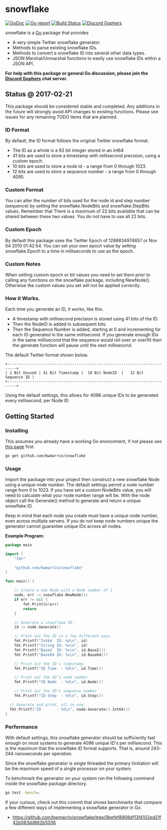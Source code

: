 snowflake
====
[![GoDoc](https://godoc.org/github.com/bwmarrin/snowflake?status.svg)](https://godoc.org/github.com/bwmarrin/snowflake) [![Go report](http://goreportcard.com/badge/bwmarrin/snowflake)](http://goreportcard.com/report/bwmarrin/snowflake) [![Build Status](https://travis-ci.org/bwmarrin/snowflake.svg?branch=master)](https://travis-ci.org/bwmarrin/snowflake) [![Discord Gophers](https://img.shields.io/badge/Discord%20Gophers-%23info-blue.svg)](https://discord.gg/0f1SbxBZjYq9jLBk)

snowflake is a [Go](https://golang.org/) package that provides
* A very simple Twitter snowflake generator.
* Methods to parse existing snowflake IDs.
* Methods to convert a snowflake ID into several other data types.
* JSON Marshal/Unmarshal functions to easily use snowflake IDs within a JSON API.

**For help with this package or general Go discussion, please join the [Discord 
Gophers](https://discord.gg/0f1SbxBZjYq9jLBk) chat server.**

## Status @ 2017-02-21
This package should be considered stable and completed.  Any additions in the 
future will strongly avoid API changes to existing functions.  Please see issues
for any remaining TODO items that are planned.
  
### ID Format
By default, the ID format follows the original Twitter snowflake format.
* The ID as a whole is a 63 bit integer stored in an int64
* 41 bits are used to store a timestamp with millisecond precision, using a custom epoch.
* 10 bits are used to store a node id - a range from 0 through 1023.
* 12 bits are used to store a sequence number - a range from 0 through 4095.

### Custom Format
You can alter the number of bits used for the node id and step number (sequence)
by setting the snowflake.NodeBits and snowflake.StepBits values.  Remember that
There is a maximum of 22 bits available that can be shared between these two 
values. You do not have to use all 22 bits.

### Custom Epoch
By default this package uses the Twitter Epoch of 1288834974657 or Nov 04 2010 01:42:54.
You can set your own epoch value by setting snowflake.Epoch to a time in milliseconds
to use as the epoch.

### Custom Notes
When setting custom epoch or bit values you need to set them prior to calling
any functions on the snowflake package, including NewNode().  Otherwise the
custom values you set will not be applied correctly.

### How it Works.
Each time you generate an ID, it works, like this.
* A timestamp with millisecond precision is stored using 41 bits of the ID.
* Then the NodeID is added in subsequent bits.
* Then the Sequence Number is added, starting at 0 and incrementing for each ID generated in the same millisecond. If you generate enough IDs in the same millisecond that the sequence would roll over or overfill then the generate function will pause until the next millisecond.

The default Twitter format shown below.
```
+--------------------------------------------------------------------------+
| 1 Bit Unused | 41 Bit Timestamp |  10 Bit NodeID  |   12 Bit Sequence ID |
+--------------------------------------------------------------------------+
```

Using the default settings, this allows for 4096 unique IDs to be generated every millisecond, per Node ID.
## Getting Started

### Installing

This assumes you already have a working Go environment, if not please see
[this page](https://golang.org/doc/install) first.

```sh
go get github.com/bwmarrin/snowflake
```


### Usage

Import the package into your project then construct a new snowflake Node using a
unique node number. The default settings permit a node number range from 0 to 1023.
If you have set a custom NodeBits value, you will need to calculate what your 
node number range will be. With the node object call the Generate() method to 
generate and return a unique snowflake ID. 

Keep in mind that each node you create must have a unique node number, even 
across multiple servers.  If you do not keep node numbers unique the generator 
cannot guarantee unique IDs across all nodes.


**Example Program:**

```go
package main

import (
	"fmt"

	"github.com/bwmarrin/snowflake"
)

func main() {

	// Create a new Node with a Node number of 1
	node, err := snowflake.NewNode(1)
	if err != nil {
		fmt.Println(err)
		return
	}

	// Generate a snowflake ID.
	id := node.Generate()

	// Print out the ID in a few different ways.
	fmt.Printf("Int64  ID: %d\n", id)
	fmt.Printf("String ID: %s\n", id)
	fmt.Printf("Base2  ID: %s\n", id.Base2())
	fmt.Printf("Base64 ID: %s\n", id.Base64())

	// Print out the ID's timestamp
	fmt.Printf("ID Time  : %d\n", id.Time())

	// Print out the ID's node number
	fmt.Printf("ID Node  : %d\n", id.Node())

	// Print out the ID's sequence number
	fmt.Printf("ID Step  : %d\n", id.Step())

  // Generate and print, all in one.
  fmt.Printf("ID       : %d\n", node.Generate().Int64())
}
```

### Performance

With default settings, this snowflake generator should be sufficiently fast 
enough on most systems to generate 4096 unique ID's per millisecond. This is 
the maximum that the snowflake ID format supports. That is, around 243-244 
nanoseconds per operation. 

Since the snowflake generator is single threaded the primary limitation will be
the maximum speed of a single processor on your system.

To benchmark the generator on your system run the following command inside the
snowflake package directory.

```sh
go test -bench=.
```

If your curious, check out this commit that shows benchmarks that compare a few 
different ways of implementing a snowflake generator in Go.
*  https://github.com/bwmarrin/snowflake/tree/9befef8908df13f4102ed21f42b083dd862b5036

